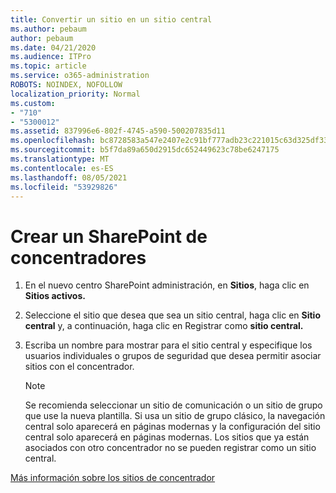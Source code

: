 ```yaml
---
title: Convertir un sitio en un sitio central
ms.author: pebaum
author: pebaum
ms.date: 04/21/2020
ms.audience: ITPro
ms.topic: article
ms.service: o365-administration
ROBOTS: NOINDEX, NOFOLLOW
localization_priority: Normal
ms.custom:
- "710"
- "5300012"
ms.assetid: 837996e6-802f-4745-a590-500207835d11
ms.openlocfilehash: bc8728583a547e2407e2c91bf777adb23c221015c63d325df33db6c691f98e71
ms.sourcegitcommit: b5f7da89a650d2915dc652449623c78be6247175
ms.translationtype: MT
ms.contentlocale: es-ES
ms.lasthandoff: 08/05/2021
ms.locfileid: "53929826"
---
```

# <a name="create-a-sharepoint-hub-site"></a>Crear un SharePoint de concentradores

1. En el nuevo centro SharePoint administración, en **Sitios**, haga clic en **Sitios activos.**

2. Seleccione el sitio que desea que sea un sitio central, haga clic en **Sitio central** y, a continuación, haga clic en Registrar como **sitio central.**

3. Escriba un nombre para mostrar para el sitio central y especifique los usuarios individuales o grupos de seguridad que desea permitir asociar sitios con el concentrador.

    > [!NOTE]
    >  Se recomienda seleccionar un sitio de comunicación o un sitio de grupo que use la nueva plantilla. Si usa un sitio de grupo clásico, la navegación central solo aparecerá en páginas modernas y la configuración del sitio central solo aparecerá en páginas modernas. Los sitios que ya están asociados con otro concentrador no se pueden registrar como un sitio central.
  
[Más información sobre los sitios de concentrador](https://go.microsoft.com/fwlink/?linkid=869149)
  